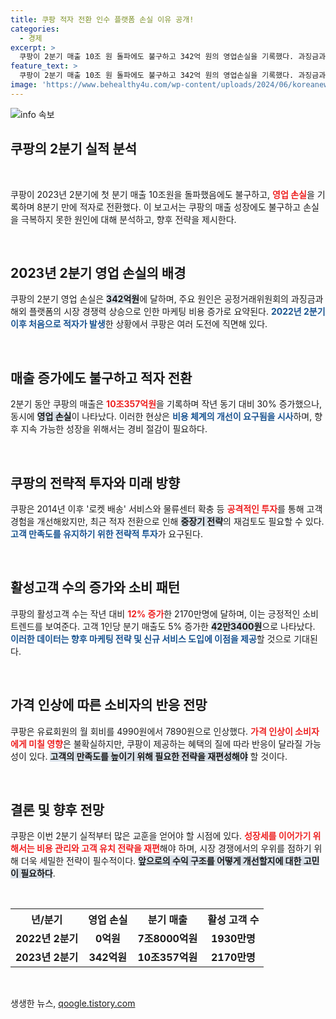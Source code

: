 ```yaml
---
title: 쿠팡 적자 전환 인수 플랫폼 손실 이유 공개!
categories:
  - 경제
excerpt: >
  쿠팡이 2분기 매출 10조 원 돌파에도 불구하고 342억 원의 영업손실을 기록했다. 과징금과 명품 플랫폼 인수가 주효한 영향! 활성고객 수는 12% 증가했지만, 적자 전환의 이유는 과연?
feature_text: >
  쿠팡이 2분기 매출 10조 원 돌파에도 불구하고 342억 원의 영업손실을 기록했다. 과징금과 명품 플랫폼 인수가 주효한 영향! 활성고객 수는 12% 증가했지만, 적자 전환의 이유는 과연?
image: 'https://www.behealthy4u.com/wp-content/uploads/2024/06/koreanews.jpg'
---
```


<p><img src="https://www.behealthy4u.com/wp-content/uploads/2024/06/koreanews.jpg" alt="info 속보" /></p>

<h2 data-ke-size="size26">쿠팡의 2분기 실적 분석</h2>

<p data-ke-size="size16">&nbsp;</p>

<p>쿠팡이 2023년 2분기에 첫 분기 매출 10조원을 돌파했음에도 불구하고, <b><span style="color: #ee2323;">영업 손실</span></b>을 기록하며 8분기 만에 적자로 전환했다. 이 보고서는 쿠팡의 매출 성장에도 불구하고 손실을 극복하지 못한 원인에 대해 분석하고, 향후 전략을 제시한다.</p>

<p data-ke-size="size16">&nbsp;</p>

<h2 data-ke-size="size26">2023년 2분기 영업 손실의 배경</h2>

<p>쿠팡의 2분기 영업 손실은 <b><span style="background-color: #21538527;">342억원</span></b>에 달하며, 주요 원인은 공정거래위원회의 과징금과 해외 플랫폼의 시장 경쟁력 상승으로 인한 마케팅 비용 증가로 요약된다. <b><span style="color: #1a5490;">2022년 2분기 이후 처음으로 적자가 발생</span></b>한 상황에서 쿠팡은 여러 도전에 직면해 있다.</p>

<p data-ke-size="size16">&nbsp;</p>

<h2 data-ke-size="size26">매출 증가에도 불구하고 적자 전환</h2>

<p>2분기 동안 쿠팡의 매출은 <b><span style="color: #ee2323;">10조357억원</span></b>을 기록하며 작년 동기 대비 30% 증가했으나, 동시에 <b><span style="background-color: #21538527;">영업 손실</span></b>이 나타났다. 이러한 현상은 <b><span style="color: #1a5490;">비용 체계의 개선이 요구됨을 시사</span></b>하며, 향후 지속 가능한 성장을 위해서는 경비 절감이 필요하다.</p>

<p data-ke-size="size16">&nbsp;</p>

<h2 data-ke-size="size26">쿠팡의 전략적 투자와 미래 방향</h2>

<p>쿠팡은 2014년 이후 '로켓 배송' 서비스와 물류센터 확충 등 <b><span style="color: #ee2323;">공격적인 투자</span></b>를 통해 고객 경험을 개선해왔지만, 최근 적자 전환으로 인해 <b><span style="background-color: #21538527;">중장기 전략</span></b>의 재검토도 필요할 수 있다. <b><span style="color: #1a5490;">고객 만족도를 유지하기 위한 전략적 투자</span></b>가 요구된다.</p>

<p data-ke-size="size16">&nbsp;</p>

<h2 data-ke-size="size26">활성고객 수의 증가와 소비 패턴</h2>

<p>쿠팡의 활성고객 수는 작년 대비 <b><span style="color: #ee2323;">12% 증가</span></b>한 2170만명에 달하며, 이는 긍정적인 소비 트렌드를 보여준다. 고객 1인당 분기 매출도 5% 증가한 <b><span style="background-color: #21538527;">42만3400원</span></b>으로 나타났다. <b><span style="color: #1a5490;">이러한 데이터는 향후 마케팅 전략 및 신규 서비스 도입에 이점을 제공</span></b>할 것으로 기대된다.</p>

<p data-ke-size="size16">&nbsp;</p>

<h2 data-ke-size="size26">가격 인상에 따른 소비자의 반응 전망</h2>

<p>쿠팡은 유료회원의 월 회비를 4990원에서 7890원으로 인상했다. <b><span style="color: #ee2323;">가격 인상이 소비자에게 미칠 영향</span></b>은 불확실하지만, 쿠팡이 제공하는 혜택의 질에 따라 반응이 달라질 가능성이 있다. <b><span style="background-color: #21538527;">고객의 만족도를 높이기 위해 필요한 전략을 재편성해야</span></b> 할 것이다.</p>

<p data-ke-size="size16">&nbsp;</p>

<h2 data-ke-size="size26">결론 및 향후 전망</h2>

<p>쿠팡은 이번 2분기 실적부터 많은 교훈을 얻어야 할 시점에 있다. <b><span style="color: #ee2323;">성장세를 이어가기 위해서는 비용 관리와 고객 유치 전략을 재편</span></b>해야 하며, 시장 경쟁에서의 우위를 점하기 위해 더욱 세밀한 전략이 필수적이다. <b><span style="background-color: #21538527;">앞으로의 수익 구조를 어떻게 개선할지에 대한 고민이 필요하다</span></b>.</p>

<p data-ke-size="size16">&nbsp;</p>

<table>
    <tr>
        <th>년/분기</th>
        <th>영업 손실</th>
        <th>분기 매출</th>
        <th>활성 고객 수</th>
    </tr>
    <tr>
        <td style="text-align: center; height: 17px;"><b>2022년 2분기</b></td>
        <td style="text-align: center; height: 17px;"><b>0억원</b></td>
        <td style="text-align: center; height: 17px;"><b>7조8000억원</b></td>
        <td style="text-align: center; height: 17px;"><b>1930만명</b></td>
    </tr>
    <tr>
        <td style="text-align: center; height: 17px;"><b>2023년 2분기</b></td>
        <td style="text-align: center; height: 17px;"><b>342억원</b></td>
        <td style="text-align: center; height: 17px;"><b>10조357억원</b></td>
        <td style="text-align: center; height: 17px;"><b>2170만명</b></td>
    </tr>
</table>

<p data-ke-size="size16">&nbsp;</p>
생생한 뉴스, <a href="https://qoogle.tistory.com" rel="dofollow">qoogle.tistory.com</a>


